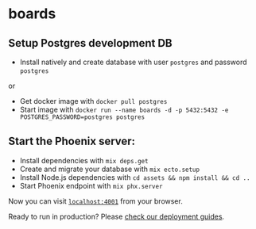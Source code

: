 # boards
## Setup Postgres development DB

  * Install natively and create database with user `postgres` and password `postgres`

  or

  * Get docker image with `docker pull postgres`
  * Start image with `docker run --name boards -d -p 5432:5432 -e POSTGRES_PASSWORD=postgres postgres`


## Start the Phoenix server:

  * Install dependencies with `mix deps.get`
  * Create and migrate your database with `mix ecto.setup`
  * Install Node.js dependencies with `cd assets && npm install && cd ..`
  * Start Phoenix endpoint with `mix phx.server`

Now you can visit [`localhost:4001`](http://localhost:4000) from your browser.

Ready to run in production? Please [check our deployment guides](https://hexdocs.pm/phoenix/deployment.html).
